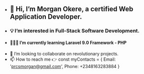 - ## 👋 Hi, I’m Morgan Okere, a certified Web Application Developer.
- ### 💡 I’m interested in Full-Stack Software Development.
- #### 👨🏻‍💻 I’m currently learning Laravel 9.0 Framework - PHP
- 🤝 I’m looking to collaborate on revolutionary projects.
- 📫 How to reach me 👉 const myContacts = { Email: 'prcsmorgan@gmail.com', Phone: +2348163283884 }

<!---
realmorgan/realmorgan is a ✨ special ✨ repository because its `README.md` (this file) appears on your GitHub profile.
You can click the Preview link to take a look at your changes.
--->
